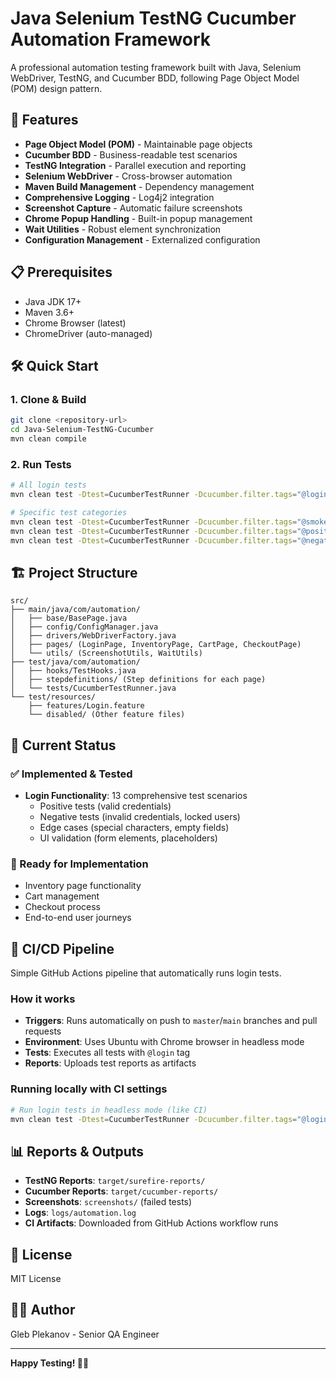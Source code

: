 # Java Selenium TestNG Cucumber Automation Framework

A professional automation testing framework built with Java, Selenium WebDriver, TestNG, and Cucumber BDD, following Page Object Model (POM) design pattern.

## 🚀 Features

- **Page Object Model (POM)** - Maintainable page objects
- **Cucumber BDD** - Business-readable test scenarios
- **TestNG Integration** - Parallel execution and reporting
- **Selenium WebDriver** - Cross-browser automation
- **Maven Build Management** - Dependency management
- **Comprehensive Logging** - Log4j2 integration
- **Screenshot Capture** - Automatic failure screenshots
- **Chrome Popup Handling** - Built-in popup management
- **Wait Utilities** - Robust element synchronization
- **Configuration Management** - Externalized configuration

## 📋 Prerequisites

- Java JDK 17+
- Maven 3.6+
- Chrome Browser (latest)
- ChromeDriver (auto-managed)

## 🛠️ Quick Start

### 1. Clone & Build
```bash
git clone <repository-url>
cd Java-Selenium-TestNG-Cucumber
mvn clean compile
```

### 2. Run Tests
```bash
# All login tests
mvn clean test -Dtest=CucumberTestRunner -Dcucumber.filter.tags="@login"

# Specific test categories
mvn clean test -Dtest=CucumberTestRunner -Dcucumber.filter.tags="@smoke"
mvn clean test -Dtest=CucumberTestRunner -Dcucumber.filter.tags="@positive"
mvn clean test -Dtest=CucumberTestRunner -Dcucumber.filter.tags="@negative"
```

## 🏗️ Project Structure

```
src/
├── main/java/com/automation/
│   ├── base/BasePage.java
│   ├── config/ConfigManager.java
│   ├── drivers/WebDriverFactory.java
│   ├── pages/ (LoginPage, InventoryPage, CartPage, CheckoutPage)
│   └── utils/ (ScreenshotUtils, WaitUtils)
├── test/java/com/automation/
│   ├── hooks/TestHooks.java
│   ├── stepdefinitions/ (Step definitions for each page)
│   └── tests/CucumberTestRunner.java
└── test/resources/
    ├── features/Login.feature
    └── disabled/ (Other feature files)
```

## 🎯 Current Status

### ✅ Implemented & Tested
- **Login Functionality**: 13 comprehensive test scenarios
  - Positive tests (valid credentials)
  - Negative tests (invalid credentials, locked users)
  - Edge cases (special characters, empty fields)
  - UI validation (form elements, placeholders)

### 🔄 Ready for Implementation
- Inventory page functionality
- Cart management
- Checkout process
- End-to-end user journeys

## 🚀 CI/CD Pipeline

Simple GitHub Actions pipeline that automatically runs login tests.

### How it works
- **Triggers**: Runs automatically on push to `master`/`main` branches and pull requests
- **Environment**: Uses Ubuntu with Chrome browser in headless mode
- **Tests**: Executes all tests with `@login` tag
- **Reports**: Uploads test reports as artifacts

### Running locally with CI settings
```bash
# Run login tests in headless mode (like CI)
mvn clean test -Dtest=CucumberTestRunner -Dcucumber.filter.tags="@login" -Dheadless=true -Dbrowser=chrome
```

## 📊 Reports & Outputs

- **TestNG Reports**: `target/surefire-reports/`
- **Cucumber Reports**: `target/cucumber-reports/`
- **Screenshots**: `screenshots/` (failed tests)
- **Logs**: `logs/automation.log`
- **CI Artifacts**: Downloaded from GitHub Actions workflow runs

## 📄 License

MIT License

## 👨‍💻 Author

Gleb Plekanov - Senior QA Engineer

---

**Happy Testing! 🧪✨** 